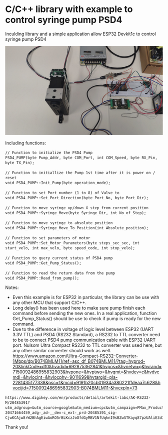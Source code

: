 # C/C++ library with example to control syringe pump PSD4
 Inculding library and a simple application allow ESP32 Devkit1c to control syringe pump PSD4

 ![alt text](2024-08-27-07-29-20-476-1.jpg)

 Including functions:

    // Function to initialize the PSD4 Pump
    PSD4_PUMP(byte Pump_Addr, byte COM_Port, int COM_Speed, byte RX_Pin, byte TX_Pin); 

    // Function to initiallize the Pump 1st time after it is power on / reset
    void PSD4_PUMP::Init_Pump(byte operation_mode); 

    // Function to set Port number (1 to 8) of Valve to 
    void PSD4_PUMP::Set_Port_Direction(byte Port_No, byte Port_Dir); 

    // Function to move syringe up/down X step from current position
    void PSD4_PUMP::Syringe_Move(byte Syringe_Dir, int No_of_Step);

    // Function to move syringe to absolute position
    void PSD4_PUMP::Syringe_Move_To_Position(int Absolute_position);

    // Function to set parameters of motor
    void PSD4_PUMP::Set_Motor_Parameters(byte steps_sec_sec, int start_velo, int max_velo, byte speed_code, int stop_velo); 

    // Function to query current status of PSD4 pump
    void PSD4_PUMP::Get_Pump_Status();

    // Function to read the return data from the pump
    void PSD4_PUMP::Read_from_pump();

Notes:
   - Even this example is for ESP32 in particular, the library can be use with any other MCU that support C/C++.
   - Long delay() has been used here to make sure pump finish each command before sending the new ones. In a real application, function Get_Pump_Status() should be use to check if pump is ready for the new command.
   - Due to the difference in voltage of logic level between ESP32 (UART 3.3V TTL) and PSD4 (RS232 Standard), a RS232 to TTL converter need to be to connect PSD4 pump communication cable with ESP32 UART port. Nulsom Ultra Compact RS232 to TTL converter was used here, but any other similar converter should work as well. 
    https://www.amazon.com/Ultra-Compact-RS232-Converter-1Mbps/dp/B074BMLM11/ref=asc_df_B074BMLM11/?tag=hyprod-20&linkCode=df0&hvadid=692875362841&hvpos=&hvnetw=g&hvrand=7150092486955832903&hvpone=&hvptwo=&hvqmt=&hvdev=c&hvdvcmdl=&hvlocint=&hvlocphy=9011699&hvtargid=pla-2281435177338&psc=1&mcid=9191b20cb01934a380221ffdeaa7c628&hvocijid=7150092486955832903-B074BMLM11-&hvexpln=73

    https://www.digikey.com/en/products/detail/artekit-labs/AK-RS232-M/20485391?utm_adgroup=&utm_source=google&utm_medium=cpc&utm_campaign=PMax_Product_Computer%20Equipment&utm_term=&utm_content=&utm_id=go_cmp-20471664459_adg-_ad-__dev-c_ext-_prd-20485391_sig-CjwKCAjw8rW2BhAgEiwAoRO5rBLKczJoOfdGyMBV1NfUqknI9sBZwSTKayq87pzUAliE3dIGeWttlRoCLVsQAvD_BwE&gad_source=1&gclid=CjwKCAjw8rW2BhAgEiwAoRO5rBLKczJoOfdGyMBV1NfUqknI9sBZwSTKayq87pzUAliE3dIGeWttlRoCLVsQAvD_BwE


Thank you!